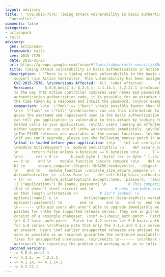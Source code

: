 ```yaml
---
layout: advisory
title: ! 'CVE-2015-7576: Timing attack vulnerability in basic authentication in Action
  Controller.'
comments: false
categories:
- actionpack
- rails
advisory:
  gem: actionpack
  framework: rails
  cve: 2015-7576
  date: 2016-01-25
  url: https://groups.google.com/forum/#!topic/rubyonrails-security/ANv0HDHEC3k
  title: Timing attack vulnerability in basic authentication in Action Controller.
  description: ! "There is a timing attack vulnerability in the basic authentication
    support \nin Action Controller. This vulnerability has been assigned the CVE \nidentifier
    CVE-2015-7576. \n\nVersions Affected:  All. \nNot affected:       None. \nFixed
    Versions:     5.0.0.beta1.1, 4.2.5.1, 4.1.14.1, 3.2.22.1 \n\nImpact \n------ \nDue
    to the way that Action Controller compares user names and passwords in \nbasic
    authentication authorization code, it is possible for an attacker to \nanalyze
    the time taken by a response and intuit the password. \n\nFor example, this string
    comparison: \n\n  \"foo\" == \"bar\" \n\nis possibly faster than this comparison:
    \n\n  \"foo\" == \"fo1\" \n\nAttackers can use this information to attempt to
    guess the username and \npassword used in the basic authentication system. \n\nYou
    can tell you application is vulnerable to this attack by looking for \n`http_basic_authenticate_with`
    method calls in your application. \n\nAll users running an affected release should
    either upgrade or use one of \nthe workarounds immediately. \n\nReleases \n--------
    \nThe FIXED releases are available at the normal locations. \n\nWorkarounds \n-----------
    \nIf you can't upgrade, please use the following monkey patch in an initializer
    \nthat is loaded before your application: \n\n``` \n$ cat config/initializers/basic_auth_fix.rb
    \nmodule ActiveSupport \n  module SecurityUtils \n    def secure_compare(a, b)
    \n      return false unless a.bytesize == b.bytesize \n\n      l = a.unpack \"C#{a.bytesize}\"
    \n\n      res = 0 \n      b.each_byte { |byte| res |= byte ^ l.shift } \n      res
    == 0 \n    end \n    module_function :secure_compare \n\n    def variable_size_secure_compare(a,
    b) \n      secure_compare(::Digest::SHA256.hexdigest(a), ::Digest::SHA256.hexdigest(b))
    \n    end \n    module_function :variable_size_secure_compare \n  end \nend \n\nmodule
    ActionController \n  class Base \n    def self.http_basic_authenticate_with(options
    = {}) \n      before_action(options.except(:name, :password, :realm)) do \n        authenticate_or_request_with_http_basic(options[:realm]
    || \"Application\") do |name, password| \n          # This comparison uses & so
    that it doesn't short circuit and \n          # uses `variable_size_secure_compare`
    so that length information \n          # isn't leaked. \n          ActiveSupport::SecurityUtils.variable_size_secure_compare(name,
    options[:name]) & \n            ActiveSupport::SecurityUtils.variable_size_secure_compare(password,
    options[:password]) \n        end \n      end \n    end \n  end \nend \n``` \n\n\nPatches
    \n------- \nTo aid users who aren't able to upgrade immediately we have provided
    patches for \nthe two supported release series. They are in git-am format and
    consist of a \nsingle changeset. \n\n* 4-1-basic_auth.patch - Patch for 4.1 series
    \n* 4-2-basic_auth.patch - Patch for 4.2 series \n* 5-0-basic_auth.patch - Patch
    for 5.0 series \n\nPlease note that only the 4.1.x and 4.2.x series are supported
    at present. Users \nof earlier unsupported releases are advised to upgrade as
    soon as possible as we \ncannot guarantee the continued availability of security
    fixes for unsupported \nreleases. \n\nCredits \n------- \n\nThank you to Daniel
    Waterworth for reporting the problem and working with us to \nfix it.\n"
  patched_versions:
  - ~> 5.0.0.beta1.1
  - ~> 4.2.5, >= 4.2.5.1
  - ~> 4.1.14, >= 4.1.14.1
  - ~> 3.2.22.1
---
```

